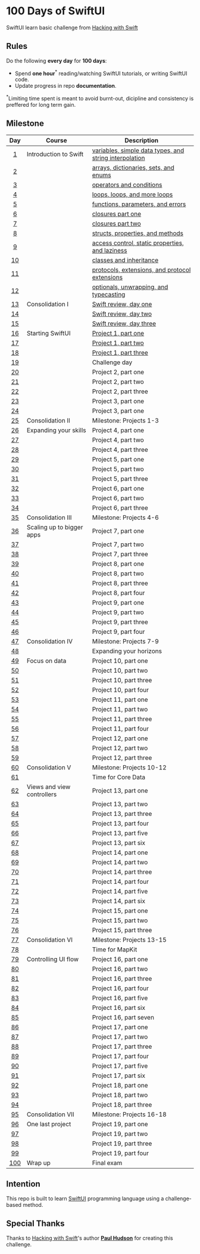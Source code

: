 # 100 Days of SwiftUI

SwiftUI learn basic challenge from [Hacking with Swift](https://www.hackingwithswift.com/100/swiftui)

## Rules
Do the following **every day** for **100 days**:
* Spend **one hour**<sup>*</sup> reading/watching SwiftUI tutorials, or writing SwiftUI code.
* Update progress in repo **documentation**.

<sup>*</sup>Limiting time spent is meant to avoid burnt-out, dicipline and consistency is preffered for long term gain.

## Milestone

| Day | Course | Description |
|:---:|--------|-------------|
|[1](https://www.hackingwithswift.com/100/1)| Introduction to Swift | [variables, simple data types, and string interpolation](https://github.com/fadhilhaka/100-Days-of-Swift/tree/main/Day%201) |
|[2](https://www.hackingwithswift.com/100/2)|  | [arrays, dictionaries, sets, and enums](https://github.com/fadhilhaka/100-Days-of-Swift/tree/main/Day%202) |
|[3](https://www.hackingwithswift.com/100/3)|  | [operators and conditions](https://github.com/fadhilhaka/100-Days-of-Swift/tree/main/Day%203) |
|[4](https://www.hackingwithswift.com/100/4)|  | [loops, loops, and more loops](https://github.com/fadhilhaka/100-Days-of-Swift/tree/main/Day%204) |
|[5](https://www.hackingwithswift.com/100/5)|  | [functions, parameters, and errors](https://github.com/fadhilhaka/100-Days-of-Swift/tree/main/Day%205) |
|[6](https://www.hackingwithswift.com/100/6)|  | [closures part one](https://github.com/fadhilhaka/100-Days-of-Swift/tree/main/Day%206) |
|[7](https://www.hackingwithswift.com/100/7)|  | [closures part two](https://github.com/fadhilhaka/100-Days-of-Swift/tree/main/Day%207) |
|[8](https://www.hackingwithswift.com/100/8)|  | [structs, properties, and methods](https://github.com/fadhilhaka/100-Days-of-Swift/tree/main/Day%208) |
|[9](https://www.hackingwithswift.com/100/9)|  | [access control, static properties, and laziness](https://github.com/fadhilhaka/100-Days-of-Swift/tree/main/Day%209) |
|[10](https://www.hackingwithswift.com/100/10)|  | [classes and inheritance](https://github.com/fadhilhaka/100-Days-of-Swift/tree/main/Day%2010) |
|[11](https://www.hackingwithswift.com/100/11)|  | [protocols, extensions, and protocol extensions](https://github.com/fadhilhaka/100-Days-of-Swift/tree/main/Day%2011) |
|[12](https://www.hackingwithswift.com/100/swift/12)|  | [optionals, unwrapping, and typecasting](https://github.com/fadhilhaka/100-Days-of-Swift/tree/main/Day%2012) |
|[13](https://www.hackingwithswift.com/100/swift/13)| Consolidation I | [Swift review, day one](https://github.com/fadhilhaka/100-Days-of-Swift/tree/main/Day%2013-15) |
|[14](https://www.hackingwithswift.com/100/swift/14)|  | [Swift review, day two](https://github.com/fadhilhaka/100-Days-of-Swift/tree/main/Day%2013-15) |
|[15](https://www.hackingwithswift.com/100/swift/15)|  | [Swift review, day three](https://github.com/fadhilhaka/100-Days-of-Swift/tree/main/Day%2013-15) |
|[16](https://www.hackingwithswift.com/100/swiftui/16)| Starting SwiftUI | [Project 1, part one](https://github.com/fadhilhaka/100-Days-of-SwiftUI/tree/main/Day%2016-18) |
|[17](https://www.hackingwithswift.com/100/swiftui/17)|  | [Project 1, part two](https://github.com/fadhilhaka/100-Days-of-SwiftUI/tree/main/Day%2016-18) |
|[18](https://www.hackingwithswift.com/100/swiftui/18)|  | [Project 1, part three](https://github.com/fadhilhaka/100-Days-of-SwiftUI/tree/main/Day%2016-18) |
|[19](https://www.hackingwithswift.com/100/swiftui/19)|  | Challenge day |
|[20](https://www.hackingwithswift.com/100/swiftui/20)|  | Project 2, part one |
|[21](https://www.hackingwithswift.com/100/swiftui/21)|  | Project 2, part two |
|[22](https://www.hackingwithswift.com/100/swiftui/22)|  | Project 2, part three |
|[23](https://www.hackingwithswift.com/100/swiftui/23)|  | Project 3, part one |
|[24](https://www.hackingwithswift.com/100/swiftui/24)|  | Project 3, part one |
|[25](https://www.hackingwithswift.com/100/swiftui/25)| Consolidation II | Milestone: Projects 1-3 |
|[26](https://www.hackingwithswift.com/100/swiftui/26)| Expanding your skills | Project 4, part one |
|[27](https://www.hackingwithswift.com/100/swiftui/27)|  | Project 4, part two |
|[28](https://www.hackingwithswift.com/100/swiftui/28)|  | Project 4, part three |
|[29](https://www.hackingwithswift.com/100/swiftui/29)|  | Project 5, part one |
|[30](https://www.hackingwithswift.com/100/swiftui/30)|  | Project 5, part two |
|[31](https://www.hackingwithswift.com/100/swiftui/31)|  | Project 5, part three |
|[32](https://www.hackingwithswift.com/100/swiftui/32)|  | Project 6, part one|
|[33](https://www.hackingwithswift.com/100/swiftui/33)|  | Project 6, part two|
|[34](https://www.hackingwithswift.com/100/swiftui/34)|  | Project 6, part three|
|[35](https://www.hackingwithswift.com/100/swiftui/35)| Consolidation III | Milestone: Projects 4-6 |
|[36](https://www.hackingwithswift.com/100/swiftui/36)| Scaling up to bigger apps | Project 7, part one |
|[37](https://www.hackingwithswift.com/100/swiftui/37)|  | Project 7, part two |
|[38](https://www.hackingwithswift.com/100/swiftui/38)|  | Project 7, part three |
|[39](https://www.hackingwithswift.com/100/swiftui/39)|  | Project 8, part one|
|[40](https://www.hackingwithswift.com/100/swiftui/40)|  | Project 8, part two|
|[41](https://www.hackingwithswift.com/100/swiftui/41)|  | Project 8, part three |
|[42](https://www.hackingwithswift.com/100/swiftui/42)|  | Project 8, part four |
|[43](https://www.hackingwithswift.com/100/swiftui/43)|  | Project 9, part one |
|[44](https://www.hackingwithswift.com/100/swiftui/44)|  | Project 9, part two |
|[45](https://www.hackingwithswift.com/100/swiftui/45)|  | Project 9, part three |
|[46](https://www.hackingwithswift.com/100/swiftui/46)|  | Project 9, part four |
|[47](https://www.hackingwithswift.com/100/swiftui/47)| Consolidation IV | Milestone: Projects 7-9 |
|[48](https://www.hackingwithswift.com/100/swiftui/48)|  | Expanding your horizons|
|[49](https://www.hackingwithswift.com/100/swiftui/49)| Focus on data | Project 10, part one |
|[50](https://www.hackingwithswift.com/100/swiftui/50)|  | Project 10, part two |
|[51](https://www.hackingwithswift.com/100/swiftui/51)|  | Project 10, part three |
|[52](https://www.hackingwithswift.com/100/swiftui/52)|  | Project 10, part four |
|[53](https://www.hackingwithswift.com/100/swiftui/53)|  | Project 11, part one |
|[54](https://www.hackingwithswift.com/100/swiftui/54)|  | Project 11, part two |
|[55](https://www.hackingwithswift.com/100/swiftui/55)|  | Project 11, part three |
|[56](https://www.hackingwithswift.com/100/swiftui/56)|  | Project 11, part four |
|[57](https://www.hackingwithswift.com/100/swiftui/57)|  | Project 12, part one |
|[58](https://www.hackingwithswift.com/100/swiftui/58)|  | Project 12, part two |
|[59](https://www.hackingwithswift.com/100/swiftui/59)|  | Project 12, part three |
|[60](https://www.hackingwithswift.com/100/swiftui/60)| Consolidation V | Milestone: Projects 10-12 |
|[61](https://www.hackingwithswift.com/100/swiftui/61)|  | Time for Core Data |
|[62](https://www.hackingwithswift.com/100/swiftui/62)| Views and view controllers | Project 13, part one |
|[63](https://www.hackingwithswift.com/100/swiftui/63)|  | Project 13, part two |
|[64](https://www.hackingwithswift.com/100/swiftui/64)|  | Project 13, part three |
|[65](https://www.hackingwithswift.com/100/swiftui/65)|  | Project 13, part four |
|[66](https://www.hackingwithswift.com/100/swiftui/66)|  | Project 13, part five |
|[67](https://www.hackingwithswift.com/100/swiftui/67)|  | Project 13, part six |
|[68](https://www.hackingwithswift.com/100/swiftui/68)|  | Project 14, part one |
|[69](https://www.hackingwithswift.com/100/swiftui/69)|  | Project 14, part two |
|[70](https://www.hackingwithswift.com/100/swiftui/70)|  | Project 14, part three |
|[71](https://www.hackingwithswift.com/100/swiftui/71)|  | Project 14, part four |
|[72](https://www.hackingwithswift.com/100/swiftui/72)|  | Project 14, part five |
|[73](https://www.hackingwithswift.com/100/swiftui/73)|  | Project 14, part six |
|[74](https://www.hackingwithswift.com/100/swiftui/74)|  | Project 15, part one |
|[75](https://www.hackingwithswift.com/100/swiftui/75)|  | Project 15, part two |
|[76](https://www.hackingwithswift.com/100/swiftui/76)|  | Project 15, part three |
|[77](https://www.hackingwithswift.com/100/swiftui/77)| Consolidation VI | Milestone: Projects 13-15 |
|[78](https://www.hackingwithswift.com/100/swiftui/78)|  | Time for MapKit |
|[79](https://www.hackingwithswift.com/100/swiftui/79)| Controlling UI flow | Project 16, part one |
|[80](https://www.hackingwithswift.com/100/swiftui/80)|  | Project 16, part two |
|[81](https://www.hackingwithswift.com/100/swiftui/81)|  | Project 16, part three |
|[82](https://www.hackingwithswift.com/100/swiftui/82)|  | Project 16, part four |
|[83](https://www.hackingwithswift.com/100/swiftui/83)|  | Project 16, part five |
|[84](https://www.hackingwithswift.com/100/swiftui/84)|  | Project 16, part six |
|[85](https://www.hackingwithswift.com/100/swiftui/85)|  | Project 16, part seven |
|[86](https://www.hackingwithswift.com/100/swiftui/86)|  | Project 17, part one |
|[87](https://www.hackingwithswift.com/100/swiftui/87)|  | Project 17, part two |
|[88](https://www.hackingwithswift.com/100/swiftui/88)|  | Project 17, part three |
|[89](https://www.hackingwithswift.com/100/swiftui/89)|  | Project 17, part four |
|[90](https://www.hackingwithswift.com/100/swiftui/90)|  | Project 17, part five |
|[91](https://www.hackingwithswift.com/100/swiftui/91)|  | Project 17, part six |
|[92](https://www.hackingwithswift.com/100/swiftui/92)|  | Project 18, part one |
|[93](https://www.hackingwithswift.com/100/swiftui/93)|  | Project 18, part two |
|[94](https://www.hackingwithswift.com/100/swiftui/94)|  | Project 18, part three |
|[95](https://www.hackingwithswift.com/100/swiftui/95)| Consolidation VII | Milestone: Projects 16-18 |
|[96](https://www.hackingwithswift.com/100/swiftui/96)| One last project | Project 19, part one |
|[97](https://www.hackingwithswift.com/100/swiftui/97)|  | Project 19, part two |
|[98](https://www.hackingwithswift.com/100/swiftui/98)|  | Project 19, part three |
|[99](https://www.hackingwithswift.com/100/swiftui/99)|  | Project 19, part four |
|[100](https://www.hackingwithswift.com/100/swiftui/100)| Wrap up | Final exam |

## Intention

This repo is built to learn [SwiftUI](https://developer.apple.com/swiftui/) programming language using a challenge-based method.

## Special Thanks

Thanks to [Hacking with Swift](https://www.hackingwithswift.com/)'s author [**Paul Hudson**](https://www.hackingwithswift.com/about) for creating this challenge.
